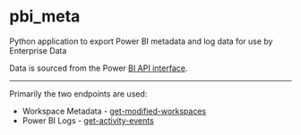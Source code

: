 # pbi_meta
Python application to export Power BI metadata and log data for use by Enterprise Data

Data is sourced from the Power [BI API interface](https://docs.microsoft.com/en-us/rest/api/power-bi/).

---

Primarily the two endpoints are used:

* Workspace Metadata - [get-modified-workspaces](https://docs.microsoft.com/en-us/rest/api/power-bi/admin/workspace-info-get-modified-workspaces)
* Power BI Logs - [get-activity-events](https://docs.microsoft.com/en-us/rest/api/power-bi/admin/get-activity-events)
